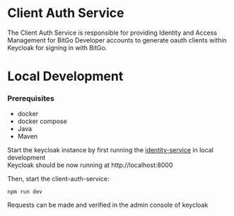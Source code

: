 # Client Auth Service
The Client Auth Service is responsible for providing  Identity and Access Management for BitGo Developer accounts to generate oauth clients within Keycloak for signing in with BitGo. 



# Local Development 

### Prerequisites
- docker
- docker compose
- Java
- Maven

Start the keycloak instance by first running the [identity-service](https://github.com/BitGo/identity-service) in local development  
Keycloak should be now running at http://localhost:8000

Then, start the client-auth-service: 
```shell
npm run dev 
```

Requests can be made and verified in the admin console of keycloak 

